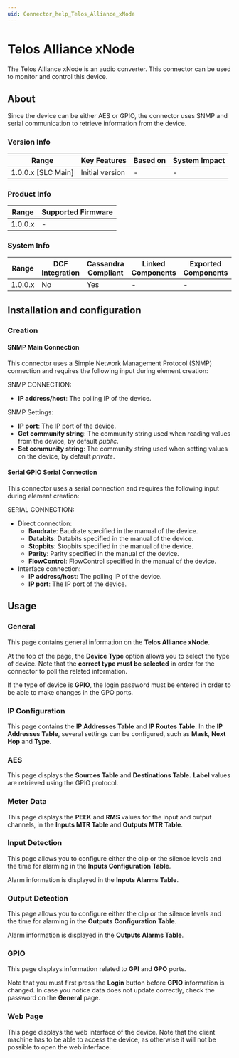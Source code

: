 ```yaml
---
uid: Connector_help_Telos_Alliance_xNode
---
```


# Telos Alliance xNode

The Telos Alliance xNode is an audio converter. This connector can be used to monitor and control this device.

## About

Since the device can be either AES or GPIO, the connector uses SNMP and serial communication to retrieve information from the device.

### Version Info

| Range                | Key Features     | Based on     | System Impact     |
|----------------------|------------------|--------------|-------------------|
| 1.0.0.x [SLC Main]   | Initial version  | -            | -                 |

### Product Info

| Range     | Supported Firmware     |
|-----------|------------------------|
| 1.0.0.x   | -                      |

### System Info

| Range     | DCF Integration     | Cassandra Compliant     | Linked Components     | Exported Components     |
|-----------|---------------------|-------------------------|-----------------------|-------------------------|
| 1.0.0.x   | No                  | Yes                     | -                     | -                       |

## Installation and configuration

### Creation

#### SNMP Main Connection

This connector uses a Simple Network Management Protocol (SNMP) connection and requires the following input during element creation:

SNMP CONNECTION:

- **IP address/host**: The polling IP of the device.

SNMP Settings:

- **IP port**: The IP port of the device.
- **Get community string**: The community string used when reading values from the device, by default *public*.
- **Set community string**: The community string used when setting values on the device, by default *private*.

#### Serial GPIO Serial Connection

This connector uses a serial connection and requires the following input during element creation:

SERIAL CONNECTION:

- Direct connection:
  - **Baudrate**: Baudrate specified in the manual of the device.
  - **Databits**: Databits specified in the manual of the device.
  - **Stopbits**: Stopbits specified in the manual of the device.
  - **Parity**: Parity specified in the manual of the device.
  - **FlowControl**: FlowControl specified in the manual of the device.
- Interface connection:
  - **IP address/host**: The polling IP of the device.
  - **IP port**: The IP port of the device.

## Usage

### General

This page contains general information on the **Telos Alliance xNode**.

At the top of the page, the **Device Type** option allows you to select the type of device. Note that the **correct type must be selected** in order for the connector to poll the related information.

If the type of device is **GPIO**, the login password must be entered in order to be able to make changes in the GPO ports.

### IP Configuration

This page contains the **IP Addresses Table** and **IP Routes Table**. In the **IP Addresses Table**, several settings can be configured, such as **Mask**, **Next Hop** and **Type**.

### AES

This page displays the **Sources Table** and **Destinations Table.** **Label** values are retrieved using the GPIO protocol.

### Meter Data

This page displays the **PEEK** and **RMS** values for the input and output channels, in the **Inputs MTR Table** and **Outputs MTR Table**.

### Input Detection

This page allows you to configure either the clip or the silence levels and the time for alarming in the **Inputs Configuration** **Table**.

Alarm information is displayed in the **Inputs Alarms** **Table**.

### Output Detection

This page allows you to configure either the clip or the silence levels and the time for alarming in the **Outputs** **Configuration** **Table**.

Alarm information is displayed in the **Outputs Alarms Table**.

### GPIO

This page displays information related to **GPI** and **GPO** ports.

Note that you must first press the **Login** button before **GPIO** information is changed. In case you notice data does not update correctly, check the password on the **General** page.

### Web Page

This page displays the web interface of the device. Note that the client machine has to be able to access the device, as otherwise it will not be possible to open the web interface.
